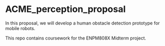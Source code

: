 # ACME_perception_proposal
In this proposal, we will develop a human obstacle detection prototype for mobile robots.

This repo contains coursework for the ENPM808X Midterm project. 
